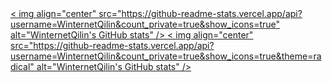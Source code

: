 
<div>
  <a href=" ">
    < img align="center" src="https://github-readme-stats.vercel.app/api?username=WinternetQilin&count_private=true&show_icons=true" alt="WinternetQilin's GitHub stats" />
    <!-- < img align="center" src="https://github-readme-stats.vercel.app/api/top-langs/?username=ZxBing0066&show_icons=true&layout=compact" /> -->
  </a >
  <a href="https://github.com/anuraghazra/github-readme-stats#gh-dark-mode-only">
    < img align="center" src="https://github-readme-stats.vercel.app/api?username=WinternetQilin&count_private=true&show_icons=true&theme=radical" alt="WinternetQilin's GitHub stats" />
    <!-- < img align="center" src="https://github-readme-stats.vercel.app/api/top-langs/?username=ZxBing0066&show_icons=true&theme=radical&layout=compact" /> -->
  </a >
</div>
